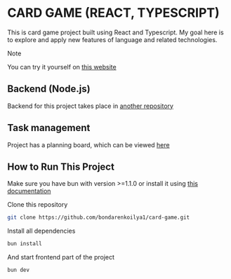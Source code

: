 # CARD GAME (REACT, TYPESCRIPT)

This is card game project built using React and Typescript. 
My goal here is to explore and apply new features of language and related technologies.

> [!NOTE]
> You can try it yourself on [this website](https://modern-card-game-react.vercel.app/)

## Backend (Node.js)
Backend for this project takes place in [another repository](https://github.com/bondarenkoilya1/card-game-server)

## Task management
Project has a planning board, which can be viewed [here](https://github.com/users/bondarenkoilya1/projects/4)

## How to Run This Project

Make sure you have bun with version >=1.1.0 
or install it using [this documentation](https://bun.com/docs/installation)

Clone this repository
```bash
git clone https://github.com/bondarenkoilya1/card-game.git
```

Install all dependencies
```bash
bun install
```

And start frontend part of the project
```bash
bun dev
```
